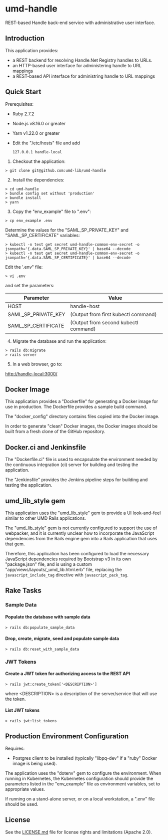 # umd-handle

REST-based Handle back-end service with administrative user interface.

## Introduction

This application provides:

* a REST backend for resolving Handle.Net Registry handles to URLs.
* an HTTP-based user interface for administering handle to URL mappings
* a REST-based API interface for administring handle to URL mappings

## Quick Start

Prerequisites:

* Ruby 2.7.2
* Node.js v8.16.0 or greater
* Yarn v1.22.0 or greater
* Edit the "/etc/hosts" file and add

    ```
    127.0.0.1 handle-local
    ```

1) Checkout the application:

```
> git clone git@github.com:umd-lib/umd-handle
```

2) Install the dependencies:

```
> cd umd-handle
> bundle config set without 'production'
> bundle install
> yarn
```

3) Copy the "env_example" file to ".env":

```
> cp env_example .env
```

Determine the values for the "SAML_SP_PRIVATE_KEY" and "SAML_SP_CERTIFICATE"
variables:

```
> kubectl -n test get secret umd-handle-common-env-secret -o jsonpath='{.data.SAML_SP_PRIVATE_KEY}' | base64 --decode
> kubectl -n test get secret umd-handle-common-env-secret -o jsonpath='{.data.SAML_SP_CERTIFICATE}' | base64 --decode
```

Edit the '.env" file:

```
> vi .env
```

and set the parameters:

| Parameter           | Value                                |
| ------------------- | ------------------------------------ |
| HOST                | handle-host                          |
| SAML_SP_PRIVATE_KEY | (Output from first kubectl command)  |
| SAML_SP_CERTIFICATE | (Output from second kubectl command) |

4) Migrate the database and run the application:

```
> rails db:migrate
> rails server
```

5) In a web browser, go to:

<http://handle-local:3000/>

## Docker Image

This application provides a "Dockerfile" for generating a Docker image for use
in production. The Dockerfile provides a sample build command.

The "docker_config" directory contains files copied into the Docker image.

In order to generate "clean" Docker images, the Docker images should be built
from a fresh clone of the GitHub repository.

## Docker.ci and Jenkinsfile

The "Dockerfile.ci" file is used to encapsulate the environment needed by the
continuous integration (ci) server for building and testing the application.

The "Jenkinsfile" provides the Jenkins pipeline steps for building and testing
the application.

## umd_lib_style gem

This application uses the "umd_lib_style" gem to provide a UI look-and-feel
similar to other UMD Rails applications.

The "umd_lib_style" gem is not currently configured to support the use of
webpacker, and it is currently unclear how to incorporate the JavaScript
dependencies from the Rails engine gem into a Rails application that uses
that gem.

Therefore, this application has been configured to load the necessary
JavaScript dependencies required by Bootstrap v3 in its own "package.json" file,
and is using a custom "app/views/layouts/_umd_lib.html.erb" file, replacing
the `javascript_include_tag` directive with `javascript_pack_tag`.

## Rake Tasks

### Sample Data

#### Populate the database with sample data

```
> rails db:populate_sample_data
```

#### Drop, create, migrate, seed and populate sample data

```
> rails db:reset_with_sample_data
```

### JWT Tokens

#### Create a JWT token for authorizing access to the REST API

```
> rails jwt:create_token['<DESCRIPTION>']
```

where \<DESCRIPTION> is a description of the server/service that will use the
token.

#### List JWT tokens

```
> rails jwt:list_tokens
```

## Production Environment Configuration

Requires:

* Postgres client to be installed (typically "libpq-dev" if a "ruby" Docker
image is being used).

The application uses the "dotenv" gem to configure the environment.
When running in Kubernetes, the Kubernetes configuration should provide the
parameters listed in the "env_example" file as environment variables, set
to appropriate values.

If running on a stand-alone server, or on a local workstation, a ".env" file
should be used.

## License

See the [LICENSE.md](LICENSE.md) file for license rights and limitations
(Apache 2.0).
